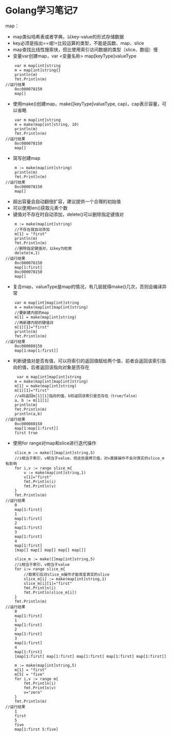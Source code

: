 # Golang学习笔记7
map：
* map类似哈希表或者字典，以key-value的形式存储数据
* key必须是指出==或!=比较运算的类型，不能是函数、map、slice
* map查找比线性搜索快，但比使用索引访问数据的类型（slice、数组）慢
* 变量var创建map，var <变量名称> map[keyType]valueType
```
    var m map[int]string
    m = map[int]string{}
    println(m)
    fmt.Println(m)
//运行结果
    0xc000078150
    map[]
```
* 使用make()创建map，make([keyType]valueType, cap)，cap表示容量，可以省略
```
    var m map[int]string
    m = make(map[int]string, 10)
    println(m)
    fmt.Println(m)
//运行结果
    0xc000078150
    map[]
```
* 简写创建map
```
    m := make(map[int]string)
    println(m)
    fmt.Println(m)
//运行结果
    0xc000078150
    map[]
```
* 超出容量会自动翻倍扩容，建议提供一个合理的初始值
* 可以使用len()获取元素个数
* 键值对不存在时自动添加，delete()可以删除指定键值对
```
    m := make(map[int]string)
    //不存在就自动添加
    m[1] = "first"
    println(m)
    fmt.Println(m)
    //删除指定键值对，以key为检索
    delete(m,1)
//运行结果
    0xc000076150
    map[1:first]
    0xc000078150
    map[]
```
* 复合map，valueType是map的情况，有几层就得make()几次，否则会编译异常
```
    var m map[int]map[int]string
    m = make(map[int]map[int]string)
    //要新建内部的map
    m[1] = make(map[int]string)
    //再新建内部的键值对
    m[1][1]="first"
    println(m)
    fmt.Println(m)
//运行结果
    0xc000080150
    map[1:map[1:first]]    
```
* 判断键值对是否有值，可以将索引的返回值赋给两个值，前者会返回该索引指向的值，后者返回该指向对象是否存在
```
     var m map[int]map[int]string
    m = make(map[int]map[int]string)
    m[1] = make(map[int]string)
    m[1][1]="first"
    //a将返回m[1][1]指向的值，b将返回该索引是否存在（true/false）
    a, b := m[1][1]
    println(m)
    fmt.Println(m)
    println(a,b)
//运行结果
    0xc000080150
    map[1:map[1:first]]
    first true
```
* 使用for range对map和slice进行迭代操作
```
    slice_m := make([]map[int]string,5)
    //i相当于索引，v相当于value，但这些是拷贝值，对v直接操作不会对真实的slice_m有影响
    for i,v := range slice_m{
        v := make(map[int]string,1)
        v[1]="first"
        fmt.Println(i)
        fmt.Println(v)
    }
    fmt.Println(m)
//运行结果
    0
    map[1:first]
    1
    map[1:first]
    2
    map[1:first]
    3
    map[1:first]
    4
    map[1:first]
    [map[] map[] map[] map[] map[]]
```
```
    slice_m := make([]map[int]string,5)
    //i相当于索引，v相当于value
    for i:= range slice_m{
        //取索引后对slice_m操作才能改变真实的slice
        slice_m[i] := make(map[int]string,1)
        slice_m[i][1]="first"
        fmt.Println(i)
        fmt.Println(slice_m[i])
    }
    fmt.Println(m)
//运行结果
    0
    map[1:first]
    1
    map[1:first]
    2
    map[1:first]
    3
    map[1:first]
    4
    map[1:first]
    [map[1:first] map[1:first] map[1:first] map[1:first] map[1:first]]
```
```
    m := make(map[int]string,5)
    m[1] = "first"
    m[5] = "five"
    for i,v := range m{
        fmt.Println(i)
        fmt.Println(v)
        v="zero"
    }
    fmt.Println(m)
//运行结果
    1
    first
    5
    five
    map[1:first 5:five]
```